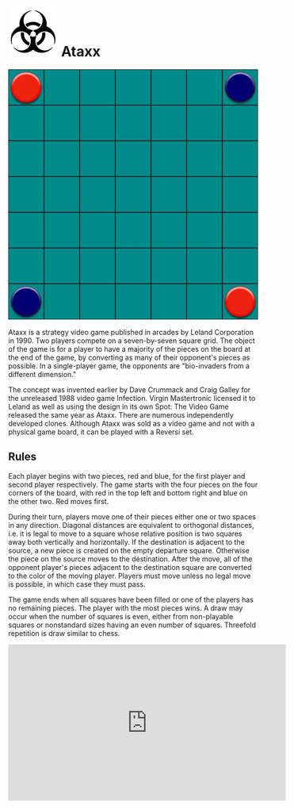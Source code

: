 # ![Ataxx](https://github.com/gbtami/pychess-variants/blob/master/static/icons/ataxx.svg) Ataxx

![Ataxx Board](https://github.com/gbtami/pychess-variants/blob/master/static/images/Ataxx.png?raw=true)

Ataxx is a strategy video game published in arcades by Leland Corporation in 1990. Two players compete on a seven-by-seven square grid. The object of the game is for a player to have a majority of the pieces on the board at the end of the game, by converting as many of their opponent's pieces as possible. In a single-player game, the opponents are "bio-invaders from a different dimension."

The concept was invented earlier by Dave Crummack and Craig Galley for the unreleased 1988 video game Infection. Virgin Mastertronic licensed it to Leland as well as using the design in its own Spot: The Video Game released the same year as Ataxx. There are numerous independently developed clones. Although Ataxx was sold as a video game and not with a physical game board, it can be played with a Reversi set.

## Rules

Each player begins with two pieces, red and blue, for the first player and second player respectively. The game starts with the four pieces on the four corners of the board, with red in the top left and bottom right and blue on the other two. Red moves first.

During their turn, players move one of their pieces either one or two spaces in any direction. Diagonal distances are equivalent to orthogonal distances, i.e. it is legal to move to a square whose relative position is two squares away both vertically and horizontally. If the destination is adjacent to the source, a new piece is created on the empty departure square. Otherwise the piece on the source moves to the destination. After the move, all of the opponent player's pieces adjacent to the destination square are converted to the color of the moving player. Players must move unless no legal move is possible, in which case they must pass.

The game ends when all squares have been filled or one of the players has no remaining pieces. The player with the most pieces wins. A draw may occur when the number of squares is even, either from non-playable squares or nonstandard sizes having an even number of squares. Threefold repetition is draw similar to chess.

<iframe width="560" height="315" src="https://www.youtube.com/embed/rYIyB6Pw8VE" frameborder="0" allowfullscreen></iframe>
